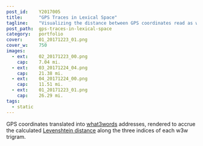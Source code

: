 ```yaml
---
post_id:    Y2017005
title:      "GPS Traces in Lexical Space"
tagline:    "Visualizing the distance between GPS coordinates read as what3words trigrams."
post_path:  gps-traces-in-lexical-space
category:   portfolio
cover:      01_20171223_01.png
cover_w:    750
images:
  - ext:    02_20171223_00.png
    cap:    7.04 mi.
  - ext:    03_20171224_04.png
    cap:    21.38 mi.
  - ext:    04_20171224_00.png
    cap:    11.51 mi.
  - ext:    01_20171223_01.png
    cap:    26.29 mi.
tags:
  - static
---
```

GPS coordinates translated into [what3words](https://what3words.com/) addresses, rendered to accrue the calculated [Levenshtein distance](https://en.wikipedia.org/wiki/Levenshtein_distance) along the three indices of each w3w trigram.